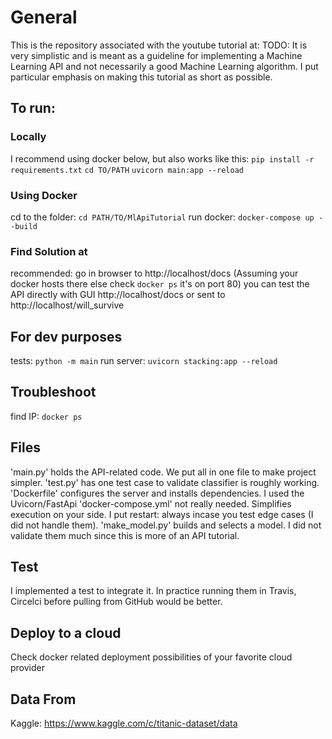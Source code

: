 # General

This is the repository associated with the youtube tutorial at: TODO:
It is very simplistic and is meant as a guideline for implementing a Machine Learning API and not necessarily a good Machine Learning algorithm.
I put particular emphasis on making this tutorial as short as possible.

## To run:

### Locally

I recommend using docker below, but also works like this:
`pip install -r requirements.txt`
`cd TO/PATH`
`uvicorn main:app --reload`

### Using Docker

cd to the folder: `cd PATH/TO/MlApiTutorial`
run docker: `docker-compose up --build`

### Find Solution at

recommended: go in browser to http://localhost/docs (Assuming your docker hosts there else check `docker ps` it's on port 80)
you can test the API directly with GUI http://localhost/docs
or sent to http://localhost/will_survive

## For dev purposes

tests: `python -m main`
run server: `uvicorn stacking:app --reload`

## Troubleshoot

find IP: `docker ps`

## Files

'main.py' holds the API-related code. We put all in one file to make project simpler.
'test.py' has one test case to validate classifier is roughly working.
'Dockerfile' configures the server and installs dependencies. I used the Uvicorn/FastApi
'docker-compose.yml' not really needed. Simplifies execution on your side. I put restart: always incase you test edge cases (I did not handle them).
'make_model.py' builds and selects a model. I did not validate them much since this is more of an API tutorial.

## Test

I implemented a test to integrate it.
In practice running them in Travis, Circelci before pulling from GitHub would be better.

## Deploy to a cloud

Check docker related deployment possibilities of your favorite cloud provider

## Data From

Kaggle: https://www.kaggle.com/c/titanic-dataset/data
